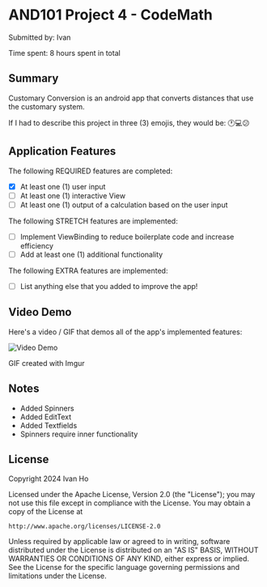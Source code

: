 <!-- (This is a comment) INSTRUCTIONS: Go through this page and fill out any **bolded** entries with their correct values.-->

# AND101 Project 4 - CodeMath

Submitted by: Ivan

Time spent: 8 hours spent in total

## Summary

Customary Conversion is an android app that converts distances that use the customary system.

If I had to describe this project in three (3) emojis, they would be: 🕐💻😕

## Application Features

<!-- (This is a comment) Please be sure to change the [ ] to [x] for any features you completed.  If a feature is not checked [x], you might miss the points for that item! -->

The following REQUIRED features are completed:

- [X] At least one (1) user input
- [ ] At least one (1) interactive View
- [ ] At least one (1) output of a calculation based on the user input

The following STRETCH features are implemented:

- [ ] Implement ViewBinding to reduce boilerplate code and increase efficiency
- [ ] Add at least one (1) additional functionality

The following EXTRA features are implemented:

- [ ] List anything else that you added to improve the app!

## Video Demo

Here's a video / GIF that demos all of the app's implemented features:

<img src='https://github.com/iho21/CustomaryConversion/assets/73658947/c1ac8658-3f52-4ff5-85f1-6eec86953dc5' title='Video Demo' width='' alt='Video Demo' />





GIF created with Imgur

<!-- Recommended tools:
- [Kap](https://getkap.co/) for macOS
- [ScreenToGif](https://www.screentogif.com/) for Windows
- [peek](https://github.com/phw/peek) for Linux. -->

## Notes

- Added Spinners
- Added EditText
- Added Textfields
- Spinners require inner functionality

## License

Copyright 2024 Ivan Ho

Licensed under the Apache License, Version 2.0 (the "License");
you may not use this file except in compliance with the License.
You may obtain a copy of the License at

    http://www.apache.org/licenses/LICENSE-2.0

Unless required by applicable law or agreed to in writing, software
distributed under the License is distributed on an "AS IS" BASIS,
WITHOUT WARRANTIES OR CONDITIONS OF ANY KIND, either express or implied.
See the License for the specific language governing permissions and
limitations under the License.
